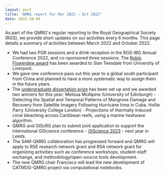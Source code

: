 ```yaml
---
layout: post
title: "QMRG report for Mar 2022 – Oct 2022"
date: 2022-10-04
---
```


As part of the QMRG's regular reporting to the Royal Geographical Society (RGS), we provide short updates on our activities every 6 months. This page details a summary of activities between March 2022 and October 2022. 

*	We had two PGR sessions and a drink reception in the RGS-IBG Annual Conference 2022, and co-sponsored three sessions. The [Robin Flowerdew award](https://qmrg.github.io/postgrad_prize) has been awarded to Sian Teesdale from University of Liverpool. 
*	We gave one conference pass out this year to a global south participant from China and planned to have a more systematic way to assign them in the future years.
*	The [undergraduate dissertation prize](https://qmrg.github.io/dissertation_prize) has been set up and we awarded two winners for this year: Melissa McAlpine (University of Edinburgh) - Detecting the Spatial and Temporal Patterns of Mangrove Damage and Recovery from Satellite Imagery Following Hurricane Irma in Cuba. Hollie Parry (University College London) - Projections of thermally induced coral bleaching across Caribbean reefs, using a marine heatwave algorithm. 
* QMRG and GIScRG plan to submit joint application to support the international GIScience conference - [GIScience 2023](https://giscience2023.github.io/) - next year in Leeds. 
* The SAM-QMRG collaboration has progressed forward and QMRG will apply to RSE research network grant and RSA network grant for organizing activities such as conference workshops, student-staff exchange, and methodology/open-source tools development. 
* The new QMRG chair Francisco will lead the new development of CATMOG-QMRG project via computational notebooks. 
